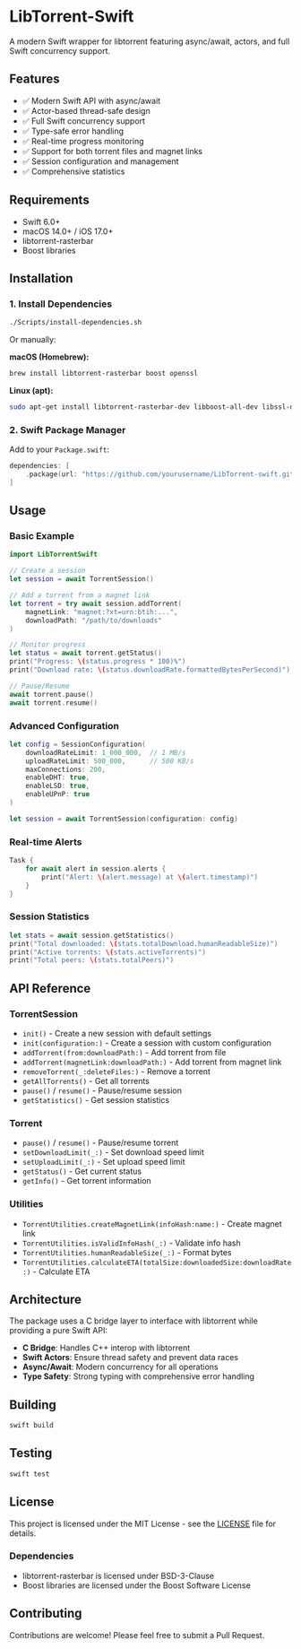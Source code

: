 # LibTorrent-Swift

A modern Swift wrapper for libtorrent featuring async/await, actors, and full Swift concurrency support.

## Features

- ✅ Modern Swift API with async/await
- ✅ Actor-based thread-safe design
- ✅ Full Swift concurrency support
- ✅ Type-safe error handling
- ✅ Real-time progress monitoring
- ✅ Support for both torrent files and magnet links
- ✅ Session configuration and management
- ✅ Comprehensive statistics

## Requirements

- Swift 6.0+
- macOS 14.0+ / iOS 17.0+
- libtorrent-rasterbar
- Boost libraries

## Installation

### 1. Install Dependencies

```bash
./Scripts/install-dependencies.sh
```

Or manually:

**macOS (Homebrew):**
```bash
brew install libtorrent-rasterbar boost openssl
```

**Linux (apt):**
```bash
sudo apt-get install libtorrent-rasterbar-dev libboost-all-dev libssl-dev
```

### 2. Swift Package Manager

Add to your `Package.swift`:

```swift
dependencies: [
    .package(url: "https://github.com/yourusername/LibTorrent-swift.git", from: "1.0.0")
]
```

## Usage

### Basic Example

```swift
import LibTorrentSwift

// Create a session
let session = await TorrentSession()

// Add a torrent from a magnet link
let torrent = try await session.addTorrent(
    magnetLink: "magnet:?xt=urn:btih:...",
    downloadPath: "/path/to/downloads"
)

// Monitor progress
let status = await torrent.getStatus()
print("Progress: \(status.progress * 100)%")
print("Download rate: \(status.downloadRate.formattedBytesPerSecond)")

// Pause/Resume
await torrent.pause()
await torrent.resume()
```

### Advanced Configuration

```swift
let config = SessionConfiguration(
    downloadRateLimit: 1_000_000,  // 1 MB/s
    uploadRateLimit: 500_000,      // 500 KB/s
    maxConnections: 200,
    enableDHT: true,
    enableLSD: true,
    enableUPnP: true
)

let session = await TorrentSession(configuration: config)
```

### Real-time Alerts

```swift
Task {
    for await alert in session.alerts {
        print("Alert: \(alert.message) at \(alert.timestamp)")
    }
}
```

### Session Statistics

```swift
let stats = await session.getStatistics()
print("Total downloaded: \(stats.totalDownload.humanReadableSize)")
print("Active torrents: \(stats.activeTorrents)")
print("Total peers: \(stats.totalPeers)")
```

## API Reference

### TorrentSession

- `init()` - Create a new session with default settings
- `init(configuration:)` - Create a session with custom configuration
- `addTorrent(from:downloadPath:)` - Add torrent from file
- `addTorrent(magnetLink:downloadPath:)` - Add torrent from magnet link
- `removeTorrent(_:deleteFiles:)` - Remove a torrent
- `getAllTorrents()` - Get all torrents
- `pause()` / `resume()` - Pause/resume session
- `getStatistics()` - Get session statistics

### Torrent

- `pause()` / `resume()` - Pause/resume torrent
- `setDownloadLimit(_:)` - Set download speed limit
- `setUploadLimit(_:)` - Set upload speed limit
- `getStatus()` - Get current status
- `getInfo()` - Get torrent information

### Utilities

- `TorrentUtilities.createMagnetLink(infoHash:name:)` - Create magnet link
- `TorrentUtilities.isValidInfoHash(_:)` - Validate info hash
- `TorrentUtilities.humanReadableSize(_:)` - Format bytes
- `TorrentUtilities.calculateETA(totalSize:downloadedSize:downloadRate:)` - Calculate ETA

## Architecture

The package uses a C bridge layer to interface with libtorrent while providing a pure Swift API:

- **C Bridge**: Handles C++ interop with libtorrent
- **Swift Actors**: Ensure thread safety and prevent data races
- **Async/Await**: Modern concurrency for all operations
- **Type Safety**: Strong typing with comprehensive error handling

## Building

```bash
swift build
```

## Testing

```bash
swift test
```

## License

This project is licensed under the MIT License - see the [LICENSE](LICENSE) file for details.

### Dependencies

- libtorrent-rasterbar is licensed under BSD-3-Clause
- Boost libraries are licensed under the Boost Software License

## Contributing

Contributions are welcome! Please feel free to submit a Pull Request.